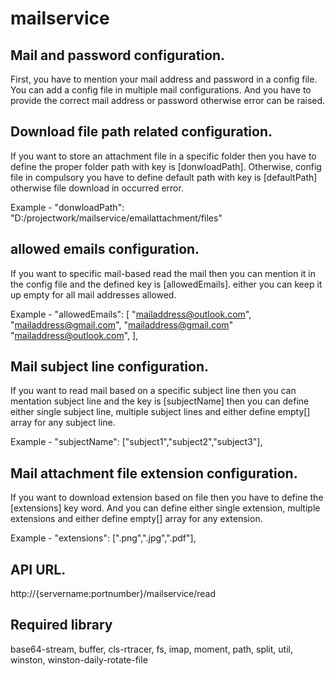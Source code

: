 # mailservice

## Mail and password configuration.

First, you have to mention your mail address and password in a config file.
You can add a config file in multiple mail configurations. And you have to provide the correct mail address or password otherwise error can be raised.

## Download file path related configuration.

If you want to store an attachment file in a specific folder then you have to define the proper folder path with key is [donwloadPath]. Otherwise, config file in compulsory you have to define default path with key is [defaultPath] otherwise file download in occurred error.

Example - "donwloadPath": "D:/projectwork/mailservice/emailattachment/files"

## allowed emails configuration.

If you want to specific mail-based read the mail then you can mention it in the config file and the defined key is [allowedEmails]. either you can keep it up empty for all mail addresses allowed.

Example -
"allowedEmails": [
"mailaddress@outlook.com",
"mailaddress@gmail.com",
"mailaddress@gmail.com"
"mailaddress@outlook.com",
],

## Mail subject line configuration.

If you want to read mail based on a specific subject line then you can mentation subject line and the key is [subjectName] then you can define either single subject line, multiple subject lines and either define empty[] array for any subject line.

Example - "subjectName": ["subject1","subject2","subject3"],

## Mail attachment file extension configuration.

If you want to download extension based on file then you have to define the [extensions] key word. And you can define either single extension, multiple extensions and either define empty[] array for any extension.

Example - "extensions": [".png",".jpg",".pdf"],

## API URL.

http://{servername:portnumber}/mailservice/read

## Required library

base64-stream,
buffer,
cls-rtracer,
fs,
imap,
moment,
path,
split,
util,
winston,
winston-daily-rotate-file
